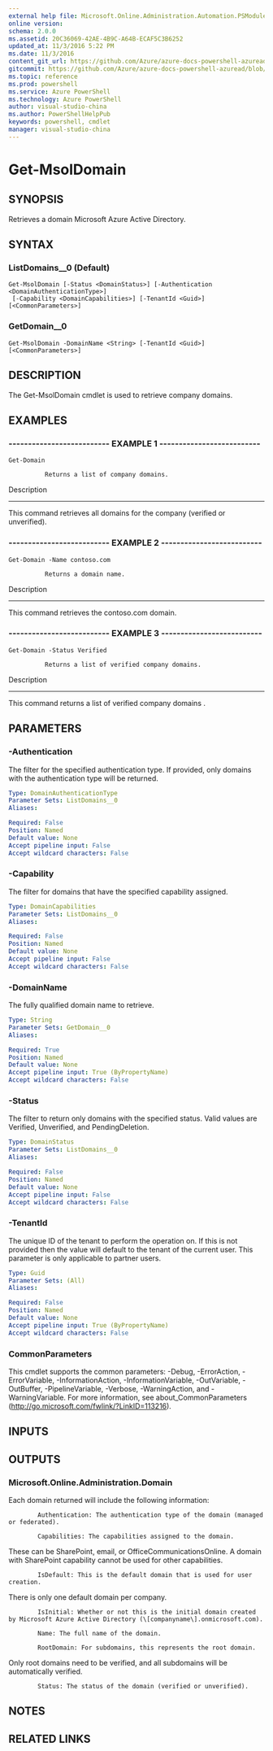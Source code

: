 ```yaml
---
external help file: Microsoft.Online.Administration.Automation.PSModule.dll-Help.xml
online version: 
schema: 2.0.0
ms.assetid: 20C36069-42AE-4B9C-A64B-ECAF5C3B6252
updated_at: 11/3/2016 5:22 PM
ms.date: 11/3/2016
content_git_url: https://github.com/Azure/azure-docs-powershell-azuread/blob/master/Azure%20AD%20Cmdlets/MSOnline/v1/Get-MsolDomain.md
gitcommit: https://github.com/Azure/azure-docs-powershell-azuread/blob/cedef1609da4230592c00be27ccc62e342e2df61/Azure%20AD%20Cmdlets/MSOnline/v1/Get-MsolDomain.md
ms.topic: reference
ms.prod: powershell
ms.service: Azure PowerShell
ms.technology: Azure PowerShell
author: visual-studio-china
ms.author: PowerShellHelpPub
keywords: powershell, cmdlet
manager: visual-studio-china
---
```


# Get-MsolDomain

## SYNOPSIS
Retrieves a domain Microsoft Azure Active Directory.

## SYNTAX

### ListDomains__0 (Default)
```
Get-MsolDomain [-Status <DomainStatus>] [-Authentication <DomainAuthenticationType>]
 [-Capability <DomainCapabilities>] [-TenantId <Guid>] [<CommonParameters>]
```

### GetDomain__0
```
Get-MsolDomain -DomainName <String> [-TenantId <Guid>] [<CommonParameters>]
```

## DESCRIPTION
The Get-MsolDomain cmdlet is used to retrieve company domains.

## EXAMPLES

### -------------------------- EXAMPLE 1 --------------------------
```
Get-Domain

          Returns a list of company domains.
```

Description

-----------

This command retrieves all domains for the company (verified or unverified).

### -------------------------- EXAMPLE 2 --------------------------
```
Get-Domain -Name contoso.com

          Returns a domain name.
```

Description

-----------

This command retrieves the contoso.com domain.

### -------------------------- EXAMPLE 3 --------------------------
```
Get-Domain -Status Verified

          Returns a list of verified company domains.
```

Description

-----------

This command returns a list of verified company domains .

## PARAMETERS

### -Authentication
The filter for the specified authentication type.
If provided, only domains with the authentication type will be returned.

```yaml
Type: DomainAuthenticationType
Parameter Sets: ListDomains__0
Aliases: 

Required: False
Position: Named
Default value: None
Accept pipeline input: False
Accept wildcard characters: False
```

### -Capability
The filter for domains that have the specified capability assigned.

```yaml
Type: DomainCapabilities
Parameter Sets: ListDomains__0
Aliases: 

Required: False
Position: Named
Default value: None
Accept pipeline input: False
Accept wildcard characters: False
```

### -DomainName
The fully qualified domain name to retrieve.

```yaml
Type: String
Parameter Sets: GetDomain__0
Aliases: 

Required: True
Position: Named
Default value: None
Accept pipeline input: True (ByPropertyName)
Accept wildcard characters: False
```

### -Status
The filter to return only domains with the specified status.
Valid values are Verified, Unverified, and PendingDeletion.

```yaml
Type: DomainStatus
Parameter Sets: ListDomains__0
Aliases: 

Required: False
Position: Named
Default value: None
Accept pipeline input: False
Accept wildcard characters: False
```

### -TenantId
The unique ID of the tenant to perform the operation on.
If this is not provided then the value will default to the tenant of the current user.
This parameter is only applicable to partner users.

```yaml
Type: Guid
Parameter Sets: (All)
Aliases: 

Required: False
Position: Named
Default value: None
Accept pipeline input: True (ByPropertyName)
Accept wildcard characters: False
```

### CommonParameters
This cmdlet supports the common parameters: -Debug, -ErrorAction, -ErrorVariable, -InformationAction, -InformationVariable, -OutVariable, -OutBuffer, -PipelineVariable, -Verbose, -WarningAction, and -WarningVariable. For more information, see about_CommonParameters (http://go.microsoft.com/fwlink/?LinkID=113216).

## INPUTS

## OUTPUTS

### Microsoft.Online.Administration.Domain
Each domain returned will include the following information:

            Authentication: The authentication type of the domain (managed or federated).

            Capabilities: The capabilities assigned to the domain.
These can be SharePoint, email, or OfficeCommunicationsOnline.
A domain with SharePoint capability cannot be used for other capabilities.

            IsDefault: This is the default domain that is used for user creation.
There is only one default domain per company.

            IsInitial: Whether or not this is the initial domain created by Microsoft Azure Active Directory (\[companyname\].onmicrosoft.com).

            Name: The full name of the domain.

            RootDomain: For subdomains, this represents the root domain.
Only root domains need to be verified, and all subdomains will be automatically verified.

            Status: The status of the domain (verified or unverified).

## NOTES

## RELATED LINKS


